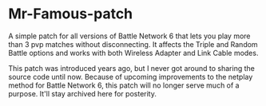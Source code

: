 # Mr-Famous-patch
 A simple patch for all versions of Battle Network 6 that lets you play more than 3 pvp matches without disconnecting. It affects the Triple and Random Battle options and works with both Wireless Adapter and Link Cable modes.  

This patch was introduced years ago, but I never got around to sharing the source code until now. Because of upcoming improvements to the netplay method for Battle Network 6, this patch will no longer serve much of a purpose. It'll stay archived here for posterity.